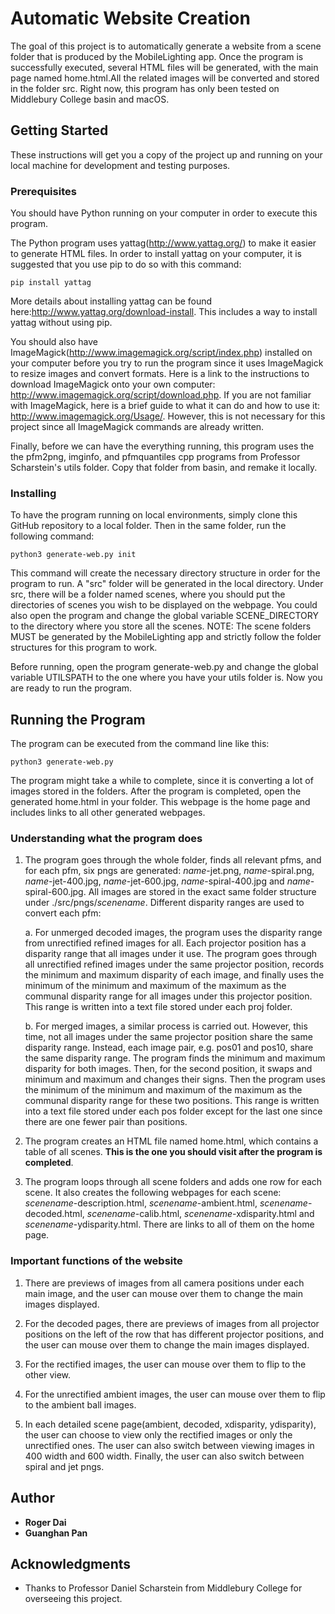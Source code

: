 # Automatic Website Creation

The goal of this project is to automatically generate a website from a scene folder that is produced by the MobileLighting app. Once the program is successfully executed, several HTML files will be generated, with the main page named home.html.All the related images will be converted and stored in the folder src. Right now, this program has only been tested on Middlebury College basin and macOS.

## Getting Started

These instructions will get you a copy of the project up and running on your local machine for development and testing purposes.

### Prerequisites

You should have Python running on your computer in order to execute this program.

The Python program uses yattag(http://www.yattag.org/) to make it easier to generate HTML files. In order to install yattag on your computer, it is suggested that you use pip to do so with this command:

```
pip install yattag
```

More details about installing yattag can be found here:http://www.yattag.org/download-install. This includes a way to install yattag without using pip.

You should also have ImageMagick(http://www.imagemagick.org/script/index.php) installed on your computer before you try to run the program since it uses ImageMagick to resize images and convert formats. Here is a link to the instructions to download ImageMagick onto your own computer: http://www.imagemagick.org/script/download.php. If you are not familiar with ImageMagick, here is a brief guide to what it can do and how to use it: http://www.imagemagick.org/Usage/. However, this is not necessary for this project since all ImageMagick commands are already written.

Finally, before we can have the everything running, this program uses the the pfm2png, imginfo, and pfmquantiles cpp programs from Professor Scharstein's utils folder. Copy that folder from basin, and remake it locally.


### Installing

To have the program running on local environments, simply clone this GitHub repository to a local folder. Then in the same folder, run the following command:

```
python3 generate-web.py init
```

This command will create the necessary directory structure in order for the program to run. A "src" folder will be generated in the local directory. Under src, there will be a folder named scenes, where you should put the directories of scenes you wish to be displayed on the webpage. You could also open the program and change the global variable SCENE_DIRECTORY to the directory where you store all the scenes. NOTE: The scene folders MUST be generated by the MobileLighting app and strictly follow the folder structures for this program to work.

Before running, open the program generate-web.py and change the global variable UTILSPATH to the one where you have your utils folder is. Now you are ready to run the program.

## Running the Program

The program can be executed from the command line like this:

```
python3 generate-web.py
```

The program might take a while to complete, since it is converting a lot of images stored in the folders. After the program is completed, open the generated home.html in your folder. This webpage is the home page and includes links to all other generated webpages.

### Understanding what the program does

1. The program goes through the whole folder, finds all relevant pfms, and for each pfm, six pngs are generated: *name*-jet.png, *name*-spiral.png, *name*-jet-400.jpg, *name*-jet-600.jpg, *name*-spiral-400.jpg and *name*-spiral-600.jpg. All images are stored in the exact same folder structure under ./src/pngs/*scenename*. Different disparity ranges are used to convert each pfm:

    a. For unmerged decoded images, the program uses the disparity range from unrectified refined images for all. Each projector position has a disparity range that all images under it use. The program goes through all unrectified refined images under the same projector position, records the minimum and maximum disparity of each image, and finally uses the minimum of the minimum and maximum of the maximum as the communal disparity range for all images under this projector position. This range is written into a text file stored under each proj folder.

    b. For merged images, a similar process is carried out. However, this time, not all images under the same projector position share the same disparity range. Instead, each image pair, e.g. pos01 and pos10, share the same disparity range. The program finds the minimum and maximum disparity for both images. Then, for the second position, it swaps and minimum and maximum and changes their signs. Then the program uses the minimum of the minimum and maximum of the maximum as the communal disparity range for these two positions. This range is written into a text file stored under each pos folder except for the last one since there are one fewer pair than positions.

2. The program creates an HTML file named home.html, which contains a table of all scenes. **This is the one you should visit after the program is completed**.
3. The program loops through all scene folders and adds one row for each scene. It also creates the following webpages for each scene: *scenename*-description.html, *scenename*-ambient.html, *scenename*-decoded.html, *scenename*-calib.html, *scenename*-xdisparity.html and *scenename*-ydisparity.html. There are links to all of them on the home page.

### Important functions of the website

1. There are previews of images from all camera positions under each main image, and the user can mouse over them to change the main images displayed.

2. For the decoded pages, there are previews of images from all projector positions on the left of the row that has different projector positions, and the user can mouse over them to change the main images displayed.

1. For the rectified images, the user can mouse over them to flip to the other view.

1. For the unrectified ambient images, the user can mouse over them to flip to the ambient ball images.

3. In each detailed scene page(ambient, decoded, xdisparity, ydisparity), the user can choose to view only the rectified images or only the unrectified ones. The user can also switch between viewing images in 400 width and 600 width. Finally, the user can also switch between spiral and jet pngs.

## Author

* **Roger Dai**
* **Guanghan Pan**

## Acknowledgments

* Thanks to Professor Daniel Scharstein from Middlebury College for overseeing this project.
